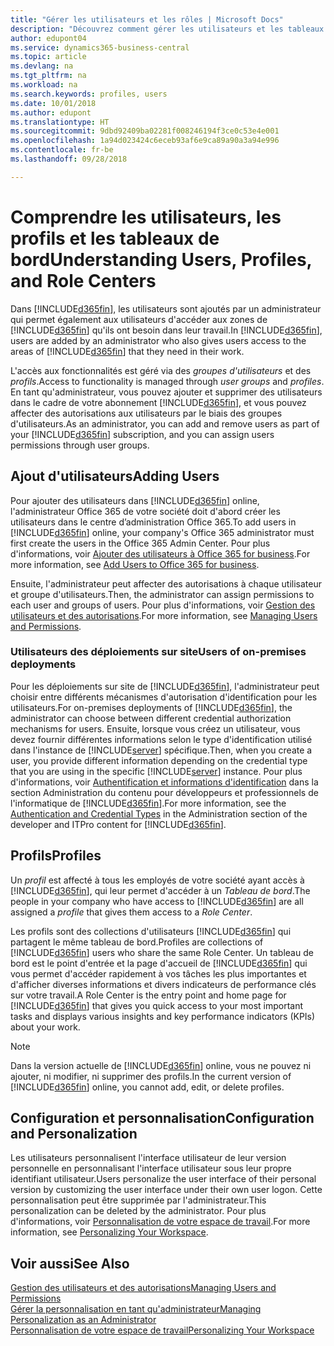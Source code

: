 ```yaml
---
title: "Gérer les utilisateurs et les rôles | Microsoft Docs"
description: "Découvrez comment gérer les utilisateurs et les tableaux de bord dans Business Central."
author: edupont04
ms.service: dynamics365-business-central
ms.topic: article
ms.devlang: na
ms.tgt_pltfrm: na
ms.workload: na
ms.search.keywords: profiles, users
ms.date: 10/01/2018
ms.author: edupont
ms.translationtype: HT
ms.sourcegitcommit: 9dbd92409ba02281f008246194f3ce0c53e4e001
ms.openlocfilehash: 1a94d023424c6eceb93af6e9ca89a90a3a94e996
ms.contentlocale: fr-be
ms.lasthandoff: 09/28/2018

---
```

# <a name="understanding-users-profiles-and-role-centers"></a><span data-ttu-id="5bbce-103">Comprendre les utilisateurs, les profils et les tableaux de bord</span><span class="sxs-lookup"><span data-stu-id="5bbce-103">Understanding Users, Profiles, and Role Centers</span></span>

<span data-ttu-id="5bbce-104">Dans [!INCLUDE[d365fin](includes/d365fin_md.md)], les utilisateurs sont ajoutés par un administrateur qui permet également aux utilisateurs d'accéder aux zones de [!INCLUDE[d365fin](includes/d365fin_md.md)] qu'ils ont besoin dans leur travail.</span><span class="sxs-lookup"><span data-stu-id="5bbce-104">In [!INCLUDE[d365fin](includes/d365fin_md.md)], users are added by an administrator who also gives users access to the areas of [!INCLUDE[d365fin](includes/d365fin_md.md)] that they need in their work.</span></span>  

<span data-ttu-id="5bbce-105">L'accès aux fonctionnalités est géré via des *groupes d'utilisateurs* et des *profils*.</span><span class="sxs-lookup"><span data-stu-id="5bbce-105">Access to functionality is managed through *user groups* and *profiles*.</span></span> <span data-ttu-id="5bbce-106">En tant qu'administrateur, vous pouvez ajouter et supprimer des utilisateurs dans le cadre de votre abonnement [!INCLUDE[d365fin](includes/d365fin_md.md)], et vous pouvez affecter des autorisations aux utilisateurs par le biais des groupes d'utilisateurs.</span><span class="sxs-lookup"><span data-stu-id="5bbce-106">As an administrator, you can add and remove users as part of your [!INCLUDE[d365fin](includes/d365fin_md.md)] subscription, and you can assign users permissions through user groups.</span></span>  

## <a name="adding-users"></a><span data-ttu-id="5bbce-107">Ajout d'utilisateurs</span><span class="sxs-lookup"><span data-stu-id="5bbce-107">Adding Users</span></span>

<span data-ttu-id="5bbce-108">Pour ajouter des utilisateurs dans [!INCLUDE[d365fin](includes/d365fin_md.md)] online, l'administrateur Office 365 de votre société doit d'abord créer les utilisateurs dans le centre d’administration Office 365.</span><span class="sxs-lookup"><span data-stu-id="5bbce-108">To add users in [!INCLUDE[d365fin](includes/d365fin_md.md)] online, your company's Office 365 administrator must first create the users in the Office 365 Admin Center.</span></span> <span data-ttu-id="5bbce-109">Pour plus d'informations, voir [Ajouter des utilisateurs à Office 365 for business](https://aka.ms/CreateOffice365Users).</span><span class="sxs-lookup"><span data-stu-id="5bbce-109">For more information, see [Add Users to Office 365 for business](https://aka.ms/CreateOffice365Users).</span></span>

<span data-ttu-id="5bbce-110">Ensuite, l'administrateur peut affecter des autorisations à chaque utilisateur et groupe d'utilisateurs.</span><span class="sxs-lookup"><span data-stu-id="5bbce-110">Then, the administrator can assign permissions to each user and groups of users.</span></span> <span data-ttu-id="5bbce-111">Pour plus d'informations, voir [Gestion des utilisateurs et des autorisations](ui-how-users-permissions.md).</span><span class="sxs-lookup"><span data-stu-id="5bbce-111">For more information, see [Managing Users and Permissions](ui-how-users-permissions.md).</span></span>  

### <a name="users-of-on-premises-deployments"></a><span data-ttu-id="5bbce-112">Utilisateurs des déploiements sur site</span><span class="sxs-lookup"><span data-stu-id="5bbce-112">Users of on-premises deployments</span></span>

<span data-ttu-id="5bbce-113">Pour les déploiements sur site de [!INCLUDE[d365fin](includes/d365fin_md.md)], l'administrateur peut choisir entre différents mécanismes d'autorisation d'identification pour les utilisateurs.</span><span class="sxs-lookup"><span data-stu-id="5bbce-113">For on-premises deployments of [!INCLUDE[d365fin](includes/d365fin_md.md)], the administrator can choose between different credential authorization mechanisms for users.</span></span> <span data-ttu-id="5bbce-114">Ensuite, lorsque vous créez un utilisateur, vous devez fournir différentes informations selon le type d'identification utilisé dans l'instance de [!INCLUDE[server](includes/server.md)] spécifique.</span><span class="sxs-lookup"><span data-stu-id="5bbce-114">Then, when you create a user, you provide different information depending on the credential type that you are using in the specific [!INCLUDE[server](includes/server.md)] instance.</span></span> <span data-ttu-id="5bbce-115">Pour plus d'informations, voir [Authentification et informations d'identification](/dynamics365/business-central/dev-itpro/administration/users-credential-types) dans la section Administration du contenu pour développeurs et professionnels de l'informatique de [!INCLUDE[d365fin](includes/d365fin_md.md)].</span><span class="sxs-lookup"><span data-stu-id="5bbce-115">For more information, see the [Authentication and Credential Types](/dynamics365/business-central/dev-itpro/administration/users-credential-types) in the Administration section of the developer and ITPro content for [!INCLUDE[d365fin](includes/d365fin_md.md)].</span></span>  

## <a name="profiles"></a><span data-ttu-id="5bbce-116">Profils</span><span class="sxs-lookup"><span data-stu-id="5bbce-116">Profiles</span></span>

<span data-ttu-id="5bbce-117">Un *profil* est affecté à tous les employés de votre société ayant accès à [!INCLUDE[d365fin](includes/d365fin_md.md)], qui leur permet d'accéder à un *Tableau de bord*.</span><span class="sxs-lookup"><span data-stu-id="5bbce-117">The people in your company who have access to [!INCLUDE[d365fin](includes/d365fin_md.md)] are all assigned a *profile* that gives them access to a *Role Center*.</span></span>

<span data-ttu-id="5bbce-118">Les profils sont des collections d'utilisateurs [!INCLUDE[d365fin](includes/d365fin_md.md)] qui partagent le même tableau de bord.</span><span class="sxs-lookup"><span data-stu-id="5bbce-118">Profiles are collections of [!INCLUDE[d365fin](includes/d365fin_md.md)] users who share the same Role Center.</span></span> <span data-ttu-id="5bbce-119">Un tableau de bord est le point d'entrée et la page d'accueil de [!INCLUDE[d365fin](includes/d365fin_md.md)] qui vous permet d'accéder rapidement à vos tâches les plus importantes et d'afficher diverses informations et divers indicateurs de performance clés sur votre travail.</span><span class="sxs-lookup"><span data-stu-id="5bbce-119">A Role Center is the entry point and home page for [!INCLUDE[d365fin](includes/d365fin_md.md)] that gives you quick access to your most important tasks and displays various insights and key performance indicators (KPIs) about your work.</span></span>  

> [!NOTE]  
>  <span data-ttu-id="5bbce-120">Dans la version actuelle de [!INCLUDE[d365fin](includes/d365fin_md.md)] online, vous ne pouvez ni ajouter, ni modifier, ni supprimer des profils.</span><span class="sxs-lookup"><span data-stu-id="5bbce-120">In the current version of [!INCLUDE[d365fin](includes/d365fin_md.md)] online, you cannot add, edit, or delete profiles.</span></span>  

## <a name="configuration-and-personalization"></a><span data-ttu-id="5bbce-121">Configuration et personnalisation</span><span class="sxs-lookup"><span data-stu-id="5bbce-121">Configuration and Personalization</span></span>
<!--The concept of UI customization in [!INCLUDE[d365fin](includes/d365fin_md.md)] is divided in two:  

-   Configuration, performed by the administrator  

-   Personalization, performed by users  

The administrator configures the user interface for multiple users by customizing the user interface for a profile that the users are assigned to.  -->
<span data-ttu-id="5bbce-122">Les utilisateurs personnalisent l'interface utilisateur de leur version personnelle en personnalisant l'interface utilisateur sous leur propre identifiant utilisateur.</span><span class="sxs-lookup"><span data-stu-id="5bbce-122">Users personalize the user interface of their personal version by customizing the user interface under their own user logon.</span></span> <span data-ttu-id="5bbce-123">Cette personnalisation peut être supprimée par l'administrateur.</span><span class="sxs-lookup"><span data-stu-id="5bbce-123">This personalization can be deleted by the administrator.</span></span> <span data-ttu-id="5bbce-124">Pour plus d'informations, voir [Personnalisation de votre espace de travail](ui-personalization-user.md).</span><span class="sxs-lookup"><span data-stu-id="5bbce-124">For more information, see [Personalizing Your Workspace](ui-personalization-user.md).</span></span>  

## <a name="see-also"></a><span data-ttu-id="5bbce-125">Voir aussi</span><span class="sxs-lookup"><span data-stu-id="5bbce-125">See Also</span></span>  
[<span data-ttu-id="5bbce-126">Gestion des utilisateurs et des autorisations</span><span class="sxs-lookup"><span data-stu-id="5bbce-126">Managing Users and Permissions</span></span>](ui-how-users-permissions.md)  
[<span data-ttu-id="5bbce-127">Gérer la personnalisation en tant qu'administrateur</span><span class="sxs-lookup"><span data-stu-id="5bbce-127">Managing Personalization as an Administrator</span></span>](ui-personalization-manage.md)  
[<span data-ttu-id="5bbce-128">Personnalisation de votre espace de travail</span><span class="sxs-lookup"><span data-stu-id="5bbce-128">Personalizing Your Workspace</span></span>](ui-personalization-user.md)  

